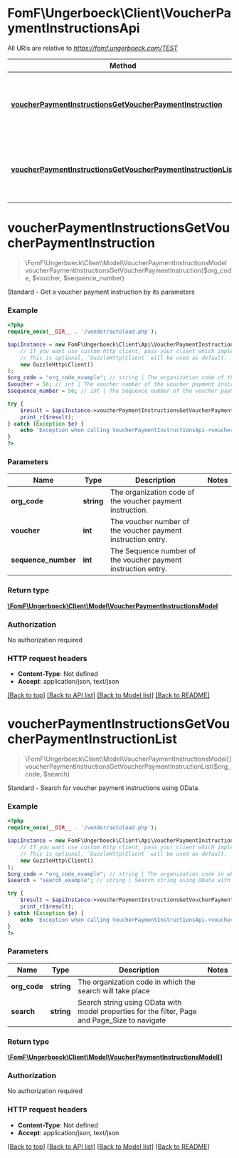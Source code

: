 # FomF\Ungerboeck\Client\VoucherPaymentInstructionsApi

All URIs are relative to *https://fomf.ungerboeck.com/TEST*

Method | HTTP request | Description
------------- | ------------- | -------------
[**voucherPaymentInstructionsGetVoucherPaymentInstruction**](VoucherPaymentInstructionsApi.md#voucherPaymentInstructionsGetVoucherPaymentInstruction) | **GET** /api/v1/VoucherPaymentInstructions/{OrgCode}/{Voucher}/{SequenceNumber} | Standard - Get a voucher payment instruction by its parameters
[**voucherPaymentInstructionsGetVoucherPaymentInstructionList**](VoucherPaymentInstructionsApi.md#voucherPaymentInstructionsGetVoucherPaymentInstructionList) | **GET** /api/v1/VoucherPaymentInstructions/{OrgCode} | Standard - Search for voucher payment instructions using OData.


# **voucherPaymentInstructionsGetVoucherPaymentInstruction**
> \FomF\Ungerboeck\Client\Model\VoucherPaymentInstructionsModel voucherPaymentInstructionsGetVoucherPaymentInstruction($org_code, $voucher, $sequence_number)

Standard - Get a voucher payment instruction by its parameters

### Example
```php
<?php
require_once(__DIR__ . '/vendor/autoload.php');

$apiInstance = new FomF\Ungerboeck\Client\Api\VoucherPaymentInstructionsApi(
    // If you want use custom http client, pass your client which implements `GuzzleHttp\ClientInterface`.
    // This is optional, `GuzzleHttp\Client` will be used as default.
    new GuzzleHttp\Client()
);
$org_code = "org_code_example"; // string | The organization code of the voucher payment instruction.
$voucher = 56; // int | The voucher number of the voucher payment instruction entry.
$sequence_number = 56; // int | The Sequence number of the voucher payment instruction entry.

try {
    $result = $apiInstance->voucherPaymentInstructionsGetVoucherPaymentInstruction($org_code, $voucher, $sequence_number);
    print_r($result);
} catch (Exception $e) {
    echo 'Exception when calling VoucherPaymentInstructionsApi->voucherPaymentInstructionsGetVoucherPaymentInstruction: ', $e->getMessage(), PHP_EOL;
}
?>
```

### Parameters

Name | Type | Description  | Notes
------------- | ------------- | ------------- | -------------
 **org_code** | **string**| The organization code of the voucher payment instruction. |
 **voucher** | **int**| The voucher number of the voucher payment instruction entry. |
 **sequence_number** | **int**| The Sequence number of the voucher payment instruction entry. |

### Return type

[**\FomF\Ungerboeck\Client\Model\VoucherPaymentInstructionsModel**](../Model/VoucherPaymentInstructionsModel.md)

### Authorization

No authorization required

### HTTP request headers

 - **Content-Type**: Not defined
 - **Accept**: application/json, text/json

[[Back to top]](#) [[Back to API list]](../../README.md#documentation-for-api-endpoints) [[Back to Model list]](../../README.md#documentation-for-models) [[Back to README]](../../README.md)

# **voucherPaymentInstructionsGetVoucherPaymentInstructionList**
> \FomF\Ungerboeck\Client\Model\VoucherPaymentInstructionsModel[] voucherPaymentInstructionsGetVoucherPaymentInstructionList($org_code, $search)

Standard - Search for voucher payment instructions using OData.

### Example
```php
<?php
require_once(__DIR__ . '/vendor/autoload.php');

$apiInstance = new FomF\Ungerboeck\Client\Api\VoucherPaymentInstructionsApi(
    // If you want use custom http client, pass your client which implements `GuzzleHttp\ClientInterface`.
    // This is optional, `GuzzleHttp\Client` will be used as default.
    new GuzzleHttp\Client()
);
$org_code = "org_code_example"; // string | The organization code in which the search will take place
$search = "search_example"; // string | Search string using OData with model properties for the filter, Page and Page_Size to navigate

try {
    $result = $apiInstance->voucherPaymentInstructionsGetVoucherPaymentInstructionList($org_code, $search);
    print_r($result);
} catch (Exception $e) {
    echo 'Exception when calling VoucherPaymentInstructionsApi->voucherPaymentInstructionsGetVoucherPaymentInstructionList: ', $e->getMessage(), PHP_EOL;
}
?>
```

### Parameters

Name | Type | Description  | Notes
------------- | ------------- | ------------- | -------------
 **org_code** | **string**| The organization code in which the search will take place |
 **search** | **string**| Search string using OData with model properties for the filter, Page and Page_Size to navigate |

### Return type

[**\FomF\Ungerboeck\Client\Model\VoucherPaymentInstructionsModel[]**](../Model/VoucherPaymentInstructionsModel.md)

### Authorization

No authorization required

### HTTP request headers

 - **Content-Type**: Not defined
 - **Accept**: application/json, text/json

[[Back to top]](#) [[Back to API list]](../../README.md#documentation-for-api-endpoints) [[Back to Model list]](../../README.md#documentation-for-models) [[Back to README]](../../README.md)

